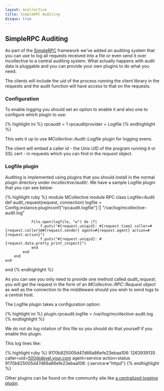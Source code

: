 ```yaml
---
layout: mcollective
title: SimpleRPC Auditing
disqus: true
---
```

[SimpleRPCIntroduction]: index.html
[AuditCentralRPCLog]: http://code.google.com/p/mcollective-plugins/wiki/AuditCentralRPCLog

SimpleRPC Auditing
------------------

As part of the [SimpleRPC][SimpleRPCIntroduction] framework we've added an auditing system that you can use to log all requests received into a file or even send it over mcollective to a central auditing system.  What actually happens with audit data is pluggable and you can provide your own plugins to do what you need.

The clients will include the _uid_ of the process running the client library in the requests and the audit function will have access to that on the requests.

### Configuration
To enable logging you should set an option to enable it and also one to configure which plugin to use:

{% highlight ini %}
rpcaudit = 1
rpcauditprovider = Logfile
{% endhighlight %}

This sets it up to use _MCollective::Audit::Logfile_ plugin for logging evens.

The client will embed a caller id - the Unix UID of the program running it or SSL cert - in requests which you can find in the _request_ object.

### Logfile plugin

Auditing is implemented using plugins that you should install in the normal plugin directory under _mcollective/audit/_.  We have a sample Logfile plugin that you can see below:

{% highlight ruby %}
module MCollective
    module RPC
        class Logfile<Audit
            def audit_request(request, connection)
                logfile = Config.instance.pluginconf["rpcaudit.logfile"] || "/var/log/mcollective-audit.log"

                File.open(logfile, "w") do |f|
                    f.puts("#{request.uniqid}: #{request.time} caller=#{request.caller}@#{request.sender} agent=#{request.agent} action=#{request.action}")
                    f.puts("#{request.uniqid}: #{request.data.pretty_print_inspect}")
                end
            end
        end
    end
end
{% endhighlight %}

As you can see you only need to provide one method called _audit_request_, you will get the request in the form of an _MCollective::RPC::Request_ object as well as the connection to the middleware should you wish to send logs to a central host.

The Logfile plugin takes a configuration option:

{% highlight ini %}
plugin.rpcaudit.logfile = /var/log/mcollective-audit.log
{% endhighlight %}

We do not do log rotation of this file so you should do that yourself if you enable this plugin.

This log lines like:

{% highlight ruby %}
9170b825005d47d66a86efe23ebaa106: 1263939135 caller=uid=500@devel.your.com agent=service action=status
9170b825005d47d66a86efe23ebaa106: {:service=>"httpd"}
{% endhighlight %}

Other plugins can be found on the community site like [a centralized logging plugin][AuditCentralRPCLog].
